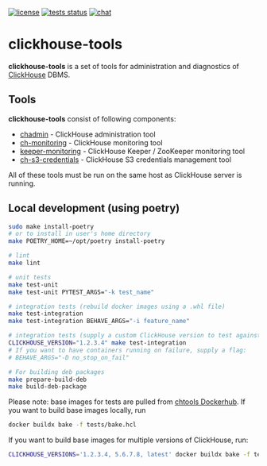 [![license](https://img.shields.io/github/license/yandex/ch-tools)](https://github.com/yandex/ch-tools/blob/main/LICENSE)
[![tests status](https://img.shields.io/github/actions/workflow/status/yandex/ch-tools/.github%2Fworkflows%2Fworkflow.yml?event=push&label=tests&logo=github)](https://github.com/yandex/ch-tools/actions/workflows/workflow.yml?query=event%3Apush)
[![chat](https://img.shields.io/badge/telegram-chat-blue)](https://t.me/+O4gURpLnQ604OTE6)

# clickhouse-tools

**clickhouse-tools** is a set of tools for administration and diagnostics of [ClickHouse](https://clickhouse.com/) DBMS.

## Tools

**clickhouse-tools** consist of following components:
- [chadmin](./ch_tools/chadmin/README.md) - ClickHouse administration tool
- [ch-monitoring](./ch_tools/monrun_checks/README.md) - ClickHouse monitoring tool
- [keeper-monitoring](./ch_tools/monrun_checks_keeper/README.md) - ClickHouse Keeper / ZooKeeper monitoring tool
- [ch-s3-credentials](./ch_tools/s3_credentials/README.md) - ClickHouse S3 credentials management tool

All of these tools must be run on the same host as ClickHouse server is running.

## Local development (using poetry)

```sh
sudo make install-poetry
# or to install in user's home directory
make POETRY_HOME=~/opt/poetry install-poetry

# lint
make lint

# unit tests
make test-unit
make test-unit PYTEST_ARGS="-k test_name"

# integration tests (rebuild docker images using a .whl file)
make test-integration
make test-integration BEHAVE_ARGS="-i feature_name"

# integration tests (supply a custom ClickHouse version to test against)
CLICKHOUSE_VERSION="1.2.3.4" make test-integration
# If you want to have containers running on failure, supply a flag:
# BEHAVE_ARGS="-D no_stop_on_fail"

# For building deb packages
make prepare-build-deb
make build-deb-package
```

Please note: base images for tests are pulled from [chtools Dockerhub](https://hub.docker.com/u/chtools).
If you want to build base images locally, run

```sh
docker buildx bake -f tests/bake.hcl
```

If you want to build base images for multiple versions of ClickHouse, run:

```sh
CLICKHOUSE_VERSIONS='1.2.3.4, 5.6.7.8, latest' docker buildx bake -f tests/bake.hcl
```
